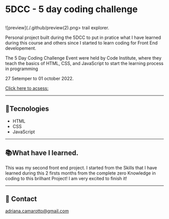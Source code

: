 # 5DCC - 5 day coding challenge

<div align= "center">
<img scr= "[./.github/preview(2).png](https://github.com/Adriana-Camarotto/Brigadeiro-Recipe/blob/master/.github/preview(2).png)">
</div>
 
![preview](./.github/preview(2).png> trail explorer.

Personal project built during the 5DCC to put in pratice what I have learned during this course and others since I started to learn coding for Front End developement.

The 5 Day Coding Challenge Event were held by Code Institute, where they teach the basics of HTML, CSS, and JavaScript  to start the learning process in programming

27 Setemper to 01 october 2022. 



[Click here to acsess:](https://adriana-camarotto.github.io/NLW-sports-explorer/)

---

## 🚀Tecnologies

- HTML
- CSS
- JavaScript

---

## 📚What have I learned.
 
This was my second front end project. I started from the Skills that I have learned during this 2 firsts months from the complete zero Knowledge in coding to this brilhant Project! I am very excited to finish it!

---

## 📧 Contact

adriana.camarotto@gmail.com
